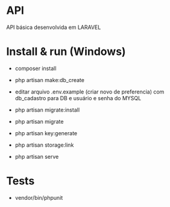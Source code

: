 # API
API básica desenvolvida em LARAVEL

# Install & run (Windows)
 
 - composer install

 - php artisan make:db_create

 - editar arquivo .env.example (criar novo de preferencia) com db_cadastro para DB e usuário e senha do MYSQL

 - php artisan migrate:install 
 
 - php artisan migrate

 - php artisan key:generate
 
 - php artisan storage:link

 - php artisan serve

# Tests

 - vendor/bin/phpunit

 